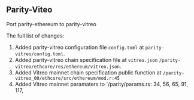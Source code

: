 ## Parity-Viteo

Port parity-ethereum to parity-vitreo

The full list of changes:
1.  Added parity-vitreo configuration file `config.toml` at `parity-vitreo/config.toml`.
2.  Added parity-vitreo chain specification file at `vitreo.json` `/parity-vitreo/ethcore/res/ethereum/vitreo.json`.
3.  Added Vitreo mainnet chain specification public function at `/parity-vitreo_00/ethcore/src/ethereum/mod.r:45` 
4.  Added Vitreo mainnet paramaters to `/parity/params.rs: 34, 56, 65, 91, 117, 